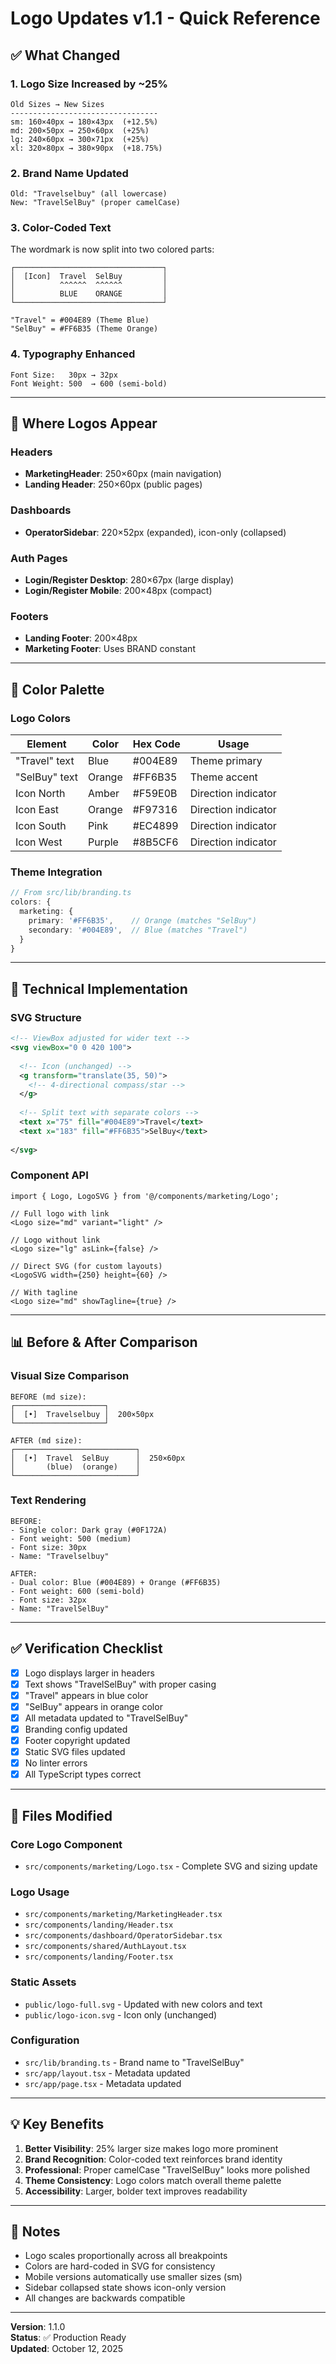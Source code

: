 # Logo Updates v1.1 - Quick Reference

## ✅ What Changed

### 1. **Logo Size Increased by ~25%**
```
Old Sizes → New Sizes
---------------------------------
sm: 160×40px → 180×43px  (+12.5%)
md: 200×50px → 250×60px  (+25%)
lg: 240×60px → 300×71px  (+25%)
xl: 320×80px → 380×90px  (+18.75%)
```

### 2. **Brand Name Updated**
```
Old: "Travelselbuy" (all lowercase)
New: "TravelSelBuy" (proper camelCase)
```

### 3. **Color-Coded Text**
The wordmark is now split into two colored parts:

```
┌─────────────────────────────────┐
│  [Icon]  Travel  SelBuy         │
│          ^^^^^^  ^^^^^^         │
│          BLUE    ORANGE         │
└─────────────────────────────────┘

"Travel" = #004E89 (Theme Blue)
"SelBuy" = #FF6B35 (Theme Orange)
```

### 4. **Typography Enhanced**
```
Font Size:   30px → 32px
Font Weight: 500  → 600 (semi-bold)
```

---

## 📍 Where Logos Appear

### Headers
- **MarketingHeader**: 250×60px (main navigation)
- **Landing Header**: 250×60px (public pages)

### Dashboards
- **OperatorSidebar**: 220×52px (expanded), icon-only (collapsed)

### Auth Pages
- **Login/Register Desktop**: 280×67px (large display)
- **Login/Register Mobile**: 200×48px (compact)

### Footers
- **Landing Footer**: 200×48px
- **Marketing Footer**: Uses BRAND constant

---

## 🎨 Color Palette

### Logo Colors
| Element | Color | Hex Code | Usage |
|---------|-------|----------|-------|
| "Travel" text | Blue | #004E89 | Theme primary |
| "SelBuy" text | Orange | #FF6B35 | Theme accent |
| Icon North | Amber | #F59E0B | Direction indicator |
| Icon East | Orange | #F97316 | Direction indicator |
| Icon South | Pink | #EC4899 | Direction indicator |
| Icon West | Purple | #8B5CF6 | Direction indicator |

### Theme Integration
```typescript
// From src/lib/branding.ts
colors: {
  marketing: {
    primary: '#FF6B35',    // Orange (matches "SelBuy")
    secondary: '#004E89',  // Blue (matches "Travel")
  }
}
```

---

## 🔧 Technical Implementation

### SVG Structure
```xml
<!-- ViewBox adjusted for wider text -->
<svg viewBox="0 0 420 100">
  
  <!-- Icon (unchanged) -->
  <g transform="translate(35, 50)">
    <!-- 4-directional compass/star -->
  </g>
  
  <!-- Split text with separate colors -->
  <text x="75" fill="#004E89">Travel</text>
  <text x="183" fill="#FF6B35">SelBuy</text>
  
</svg>
```

### Component API
```tsx
import { Logo, LogoSVG } from '@/components/marketing/Logo';

// Full logo with link
<Logo size="md" variant="light" />

// Logo without link
<Logo size="lg" asLink={false} />

// Direct SVG (for custom layouts)
<LogoSVG width={250} height={60} />

// With tagline
<Logo size="md" showTagline={true} />
```

---

## 📊 Before & After Comparison

### Visual Size Comparison
```
BEFORE (md size):
┌────────────────────┐
│  [•]  Travelselbuy │  200×50px
└────────────────────┘

AFTER (md size):
┌───────────────────────────┐
│  [•]  Travel  SelBuy      │  250×60px
│       (blue)  (orange)    │
└───────────────────────────┘
```

### Text Rendering
```
BEFORE:
- Single color: Dark gray (#0F172A)
- Font weight: 500 (medium)
- Font size: 30px
- Name: "Travelselbuy"

AFTER:
- Dual color: Blue (#004E89) + Orange (#FF6B35)
- Font weight: 600 (semi-bold)
- Font size: 32px
- Name: "TravelSelBuy"
```

---

## ✅ Verification Checklist

- [x] Logo displays larger in headers
- [x] Text shows "TravelSelBuy" with proper casing
- [x] "Travel" appears in blue color
- [x] "SelBuy" appears in orange color
- [x] All metadata updated to "TravelSelBuy"
- [x] Branding config updated
- [x] Footer copyright updated
- [x] Static SVG files updated
- [x] No linter errors
- [x] All TypeScript types correct

---

## 🚀 Files Modified

### Core Logo Component
- `src/components/marketing/Logo.tsx` - Complete SVG and sizing update

### Logo Usage
- `src/components/marketing/MarketingHeader.tsx`
- `src/components/landing/Header.tsx`
- `src/components/dashboard/OperatorSidebar.tsx`
- `src/components/shared/AuthLayout.tsx`
- `src/components/landing/Footer.tsx`

### Static Assets
- `public/logo-full.svg` - Updated with new colors and text
- `public/logo-icon.svg` - Icon only (unchanged)

### Configuration
- `src/lib/branding.ts` - Brand name to "TravelSelBuy"
- `src/app/layout.tsx` - Metadata updated
- `src/app/page.tsx` - Metadata updated

---

## 💡 Key Benefits

1. **Better Visibility**: 25% larger size makes logo more prominent
2. **Brand Recognition**: Color-coded text reinforces brand identity
3. **Professional**: Proper camelCase "TravelSelBuy" looks more polished
4. **Theme Consistency**: Logo colors match overall theme palette
5. **Accessibility**: Larger, bolder text improves readability

---

## 📝 Notes

- Logo scales proportionally across all breakpoints
- Colors are hard-coded in SVG for consistency
- Mobile versions automatically use smaller sizes (sm)
- Sidebar collapsed state shows icon-only version
- All changes are backwards compatible

---

**Version**: 1.1.0  
**Status**: ✅ Production Ready  
**Updated**: October 12, 2025


